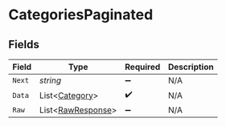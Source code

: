 # CategoriesPaginated


## Fields

| Field                                                       | Type                                                        | Required                                                    | Description                                                 |
| ----------------------------------------------------------- | ----------------------------------------------------------- | ----------------------------------------------------------- | ----------------------------------------------------------- |
| `Next`                                                      | *string*                                                    | :heavy_minus_sign:                                          | N/A                                                         |
| `Data`                                                      | List<[Category](../../Models/Components/Category.md)>       | :heavy_check_mark:                                          | N/A                                                         |
| `Raw`                                                       | List<[RawResponse](../../Models/Components/RawResponse.md)> | :heavy_minus_sign:                                          | N/A                                                         |